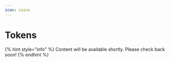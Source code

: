 ```yaml
---
icon: coins
---
```


# Tokens

{% hint style="info" %}
Content will be available shortly. Please check back soon!
{% endhint %}
